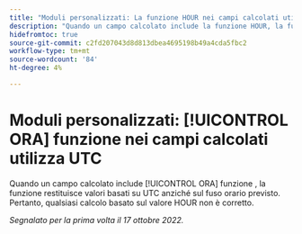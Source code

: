 ```yaml
---
title: "Moduli personalizzati: La funzione HOUR nei campi calcolati utilizza UTC"
description: "Quando un campo calcolato include la funzione HOUR, la funzione restituisce valori basati su UTC anziché sul fuso orario previsto. Pertanto, qualsiasi calcolo basato sul valore HOUR non è corretto."
hidefromtoc: true
source-git-commit: c2fd207043d8d813dbea4695198b49a4cda5fbc2
workflow-type: tm+mt
source-wordcount: '84'
ht-degree: 4%

---
```



# Moduli personalizzati: [!UICONTROL ORA] funzione nei campi calcolati utilizza UTC

Quando un campo calcolato include [!UICONTROL ORA] funzione , la funzione restituisce valori basati su UTC anziché sul fuso orario previsto. Pertanto, qualsiasi calcolo basato sul valore HOUR non è corretto.

_Segnalato per la prima volta il 17 ottobre 2022._

